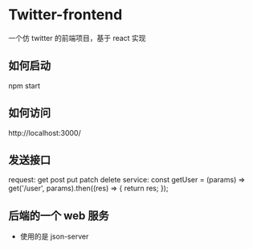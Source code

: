 # Twitter-frontend
一个仿 twitter 的前端项目，基于 react 实现

## 如何启动
npm start

## 如何访问
http://localhost:3000/

## 发送接口
request: get post put patch delete
service: const getUser = (params) => get('/user', params).then((res) => {
  return res;
});

## 后端的一个 web 服务
- 使用的是 json-server